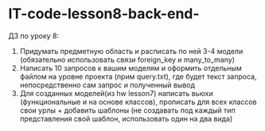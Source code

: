 ﻿# IT-code-lesson8-back-end-
ДЗ по уроку 8:
1) Придумать предметную область и расписать по ней 3-4 модели (обязательно
использовать связи foreign_key и many_to_many)
2) Написать 10 запросов к вашим моделям и оформить отдельным файлом на
уровне проекта (прим query.txt), где будет текст запроса, непосредственно сам
запрос и полученный вывод
3) Для созданных моделей(из hw lesson7) написать вьюхи (функциональные и на 
основе классов), прописать для всех классов свои урлы + добавить шаблоны 
(не создавать под каждый тип представления свой шаблон, использовать один на два вида)
